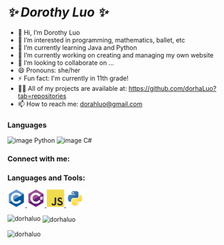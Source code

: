 # ***✨ Dorothy Luo ✨***

  
- 👋 Hi, I’m Dorothy Luo
- 👀 I’m interested in programming, mathematics, ballet, etc
- 🌱 I’m currently learning Java and Python
- 🔭 I’m currently working on creating and managing my own website
- 💞️ I’m looking to collaborate on ...
- 😄 Pronouns: she/her
- ⚡ Fun fact: I'm currently in 11th grade!
- 👨‍💻 All of my projects are available at: https://github.com/dorhaLuo?tab=repositories
- 📫 How to reach me: dorahluo@gmail.com

### Languages
<img width="24" alt="image" src="https://github.com/user-attachments/assets/ea222f71-d1da-4d8c-898a-3646ad225f5d">
 Python


 <img width="27" alt="image" src="https://github.com/user-attachments/assets/d5931984-c48d-4663-ad9f-3e29a3e38d0a">
 C#




<h3 align="left">Connect with me:</h3>
<p align="left">
</p>

<h3 align="left">Languages and Tools:</h3>
<p align="left"> <a href="https://www.cprogramming.com/" target="_blank" rel="noreferrer"> <img src="https://raw.githubusercontent.com/devicons/devicon/master/icons/c/c-original.svg" alt="c" width="40" height="40"/> </a> <a href="https://www.w3schools.com/cs/" target="_blank" rel="noreferrer"> <img src="https://raw.githubusercontent.com/devicons/devicon/master/icons/csharp/csharp-original.svg" alt="csharp" width="40" height="40"/> </a> <a href="https://developer.mozilla.org/en-US/docs/Web/JavaScript" target="_blank" rel="noreferrer"> <img src="https://raw.githubusercontent.com/devicons/devicon/master/icons/javascript/javascript-original.svg" alt="javascript" width="40" height="40"/> </a> <a href="https://www.python.org" target="_blank" rel="noreferrer"> <img src="https://raw.githubusercontent.com/devicons/devicon/master/icons/python/python-original.svg" alt="python" width="40" height="40"/> </a> </p>

<p><img align="left" src="https://github-readme-stats.vercel.app/api/top-langs?username=dorhaluo&show_icons=true&locale=en&layout=compact" alt="dorhaluo" /></p>

<p>&nbsp;<img align="center" src="https://github-readme-stats.vercel.app/api?username=dorhaluo&show_icons=true&locale=en" alt="dorhaluo" /></p>

<p><img align="center" src="https://github-readme-streak-stats.herokuapp.com/?user=dorhaluo&" alt="dorhaluo" /></p>


<!---
dorhaLuo/dorhaLuo is a ✨ special ✨ repository because its `README.md` (this file) appears on your GitHub profile.
You can click the Preview link to take a look at your changes.
--->
